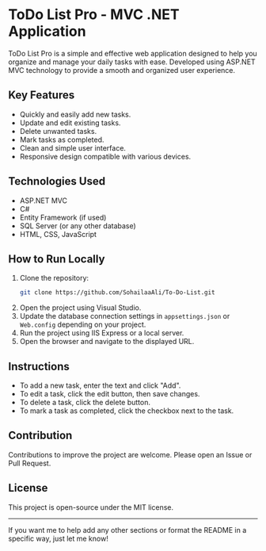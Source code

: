 
# ToDo List Pro - MVC .NET Application

ToDo List Pro is a simple and effective web application designed to help you organize and manage your daily tasks with ease. Developed using ASP.NET MVC technology to provide a smooth and organized user experience.

## Key Features
- Quickly and easily add new tasks.
- Update and edit existing tasks.
- Delete unwanted tasks.
- Mark tasks as completed.
- Clean and simple user interface.
- Responsive design compatible with various devices.

## Technologies Used
- ASP.NET MVC  
- C#  
- Entity Framework (if used)  
- SQL Server (or any other database)  
- HTML, CSS, JavaScript

## How to Run Locally
1. Clone the repository:
   ```bash
   git clone https://github.com/SohailaaAli/To-Do-List.git
   ```
2. Open the project using Visual Studio.
3. Update the database connection settings in `appsettings.json` or `Web.config` depending on your project.
4. Run the project using IIS Express or a local server.
5. Open the browser and navigate to the displayed URL.

## Instructions
- To add a new task, enter the text and click "Add".  
- To edit a task, click the edit button, then save changes.  
- To delete a task, click the delete button.  
- To mark a task as completed, click the checkbox next to the task.

## Contribution
Contributions to improve the project are welcome. Please open an Issue or Pull Request.

## License
This project is open-source under the MIT license.

---

If you want me to help add any other sections or format the README in a specific way, just let me know!
